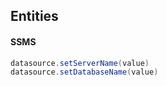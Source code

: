 ## Entities
#### SSMS
```java
datasource.setServerName(value) 
datasource.setDatabaseName(value)
```
